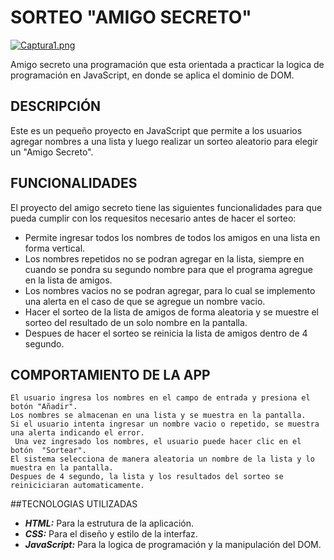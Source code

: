 # SORTEO "AMIGO SECRETO"
[![Captura1.png](https://i.postimg.cc/4yvFJBkt/Captura1.png)](https://postimg.cc/V06Fg9NL)

Amigo secreto una programación que esta orientada a practicar la logica de programación en JavaScript, en donde se aplica el dominio de DOM. 
## DESCRIPCIÓN
Este es un pequeño proyecto en JavaScript que permite a los usuarios agregar nombres a una lista y luego realizar un sorteo aleatorio para elegir un "Amigo Secreto".
## FUNCIONALIDADES
 El proyecto del amigo secreto tiene las siguientes funcionalidades para que pueda cumplir con los requesitos necesario antes de hacer el sorteo:
 - Permite ingresar todos los nombres de todos los amigos en una lista en forma vertical.
 - Los nombres repetidos no se podran agregar en la lista, siempre en cuando se pondra su segundo nombre para que el programa agregue en la lista de amigos.
 - Los nombres vacios no se podran agregar, para lo cual se implemento una alerta en el caso de que se agregue un nombre vacio.
 - Hacer el sorteo de la lista de amigos de forma aleatoria y se muestre el sorteo del resultado de un solo nombre en la pantalla.
 - Despues de hacer el sorteo se reinicia la lista de amigos dentro de 4 segundo.

## COMPORTAMIENTO DE LA APP
```
El usuario ingresa los nombres en el campo de entrada y presiona el botón "Añadir".
Los nombres se almacenan en una lista y se muestra en la pantalla.
Si el usuario intenta ingresar un nombre vacio o repetido, se muestra una alerta indicando el error.
 Una vez ingresado los nombres, el usuario puede hacer clic en el botón  "Sortear".
El sistema selecciona de manera aleatoria un nombre de la lista y lo muestra en la pantalla.
Despues de 4 segundo, la lista y los resultados del sorteo se reiniciciaran automaticamente.
```
##TECNOLOGIAS UTILIZADAS
- ***HTML:*** Para la estrutura de la aplicación.
- ***CSS:*** Para el diseño y estilo de la interfaz.
- ***JavaScript:*** Para la logica de programación y la manipulación del DOM.
